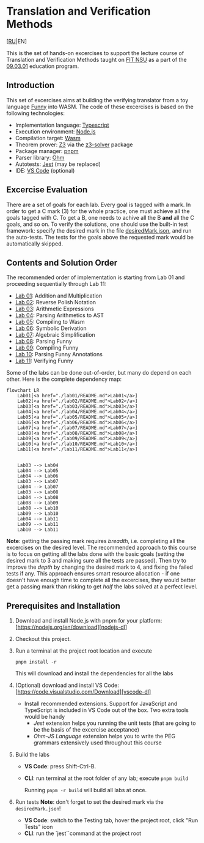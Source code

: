 # Translation and Verification Methods

[[RU](README.ru.md)|EN]

This is the set of hands-on excercises to support the lecture course of Translation and Verification Methods taught on
[FIT NSU][FIT] as a part of the [09.03.01] education program.

## Introduction

This set of excercises aims at building the verifying translator from a toy language [Funny](funny.md) into WASM.
The code of these excercises is based on the following technologies:

- Implementation language: [Typescript][TS]
- Execution environment: [Node.js](https://nodejs.org/)
- Compilation target: [Wasm](https://webassembly.org/)
- Theorem prover: [Z3](https://github.com/Z3Prover/z3) via the [z3-solver](https://www.npmjs.com/package/z3-solver) package
- Package manager: [pnpm](https://pnpm.io/)
- Parser library: [Ohm](https://ohmjs.org/)
- Autotests: [Jest](https://jestjs.io/) (may be replaced)
- IDE: [VS Code](https://code.visualstudio.com/) (optional)

## Excercise Evaluation

There are a set of goals for each lab. Every goal is tagged with a mark. In order to get a C mark (3) for the whole practice, one must achieve all the goals tagged with C. To get a B, one needs to achive all the B **and** all the C goals, and so on.
To verify the solutions, one should use the built-in test framework: specify the desired mark in the file [desiredMark.json](desiredMark.json), and run the auto-tests. The tests for the goals above the requested mark would be automatically skipped.

## Contents and Solution Order

The recommended order of implementation is starting from Lab 01 and proceeding sequentially through Lab 11:

- [Lab 01](./lab01/README.md): Addition and Multiplication
- [Lab 02](./lab02/README.md): Reverse Polish Notation
- [Lab 03](./lab03/README.md): Arithmetic Expressions
- [Lab 04](./lab04/README.md): Parsing Arithmetics to AST
- [Lab 05](./lab05/README.md): Compiling to Wasm
- [Lab 06](./lab06/README.md): Symbolic Derivation
- [Lab 07](./lab07/README.md): Algebraic Simplification
- [Lab 08](./lab08/README.md): Parsing Funny
- [Lab 09](./lab09/README.md): Compiling Funny
- [Lab 10](./lab10/README.md): Parsing Funny Annotations
- [Lab 11](./lab11/README.md): Verifying Funny

Some of the labs can be done out-of-order, but many do depend on each other. Here is the complete dependency map:

```mermaid
flowchart LR
    Lab01[<a href="./lab01/README.md">Lab01</a>]
    Lab02[<a href="./lab02/README.md">Lab02</a>]
    Lab03[<a href="./lab03/README.md">Lab03</a>]
    Lab04[<a href="./lab04/README.md">Lab04</a>]
    Lab05[<a href="./lab05/README.md">Lab05</a>]
    Lab06[<a href="./lab06/README.md">Lab06</a>]
    Lab07[<a href="./lab07/README.md">Lab07</a>]
    Lab08[<a href="./lab08/README.md">Lab08</a>]
    Lab09[<a href="./lab09/README.md">Lab09</a>]
    Lab10[<a href="./lab10/README.md">Lab10</a>]
    Lab11[<a href="./lab11/README.md">Lab11</a>]

    
    Lab03 --> Lab04
    Lab04 --> Lab05
    Lab04 --> Lab06
    Lab03 --> Lab07
    Lab04 --> Lab07
    Lab03 --> Lab08
    Lab04 --> Lab08
    Lab08 --> Lab09
    Lab08 --> Lab10
    Lab09 --> Lab10
    Lab04 --> Lab11
    Lab09 --> Lab11
    Lab10 --> Lab11
```

**Note**: getting the passing mark requires *breadth*, i.e. completing all the excercises on the desired level. The recommended approach to this course is to focus on getting all the labs done with the basic goals (setting the desired mark to 3 and making sure all the tests are passed). Then try to improve the *depth* by changing the desired mark to 4, and fixing the failed tests if any.
This approach ensures smart resource allocation - if one doesn't have enough time to complete all the excercises, they would better get a passing mark than risking to get *half* the labs solved at a perfect level.

## Prerequisites and Installation

1. Download and install Node.js with pnpm for your platform: [https://nodejs.org/en/download][nodejs-dl]
2. Checkout this project.
3. Run a terminal at the project root location and execute

   `pnpm install -r`

   This will download and install the dependencies for all the labs
4. (Optional) download and install VS Code: [https://code.visualstudio.com/Download][vscode-dl]
   - Install recommended extensions. Support for JavaScript and TypeScript is included in VS Code out of the box.
   Two extra tools would be handy
      - *Jest* extension helps you running the unit tests (that are going to be the basis of the excercise acceptance)
      - *Ohm-JS Language* extension helps you to write the PEG grammars extensively used throughout this course
5. Build the labs
   - **VS Code**: press Shift-Ctrl-B.

   - **CLI**: run terminal at the root folder of any lab; execute `pnpm build`

     Running `pnpm -r build` will build all labs at once.
6. Run tests
   **Note**: don't forget to set the desired mark via the `desiredMark.json`!
   - **VS Code**: switch to the Testing tab, hover the project root, click "Run Tests" icon
   - **CLI**: run the `jest``command at the project root

[nodejs-dl]: https://nodejs.org/en/download
[vscode-dl]: https://code.visualstudio.com/Download
[FIT]: https://www.nsu.ru/n/information-technologies-department/
[09.03.01]: https://www.nsu.ru/n/information-technologies-department/education_fit/programs/OOP/09-03-01/piikn/piikn.php
[TS]: https://www.typescriptlang.org/
